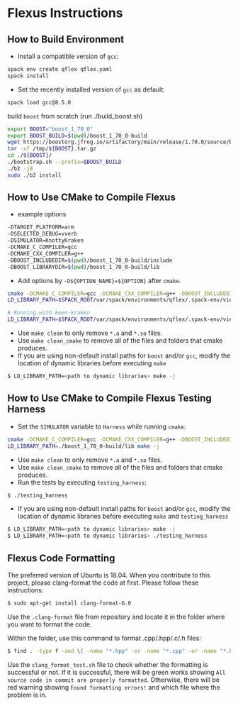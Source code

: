 # Flexus Instructions

## How to Build Environment

* Install a compatible version of `gcc`:

```sh
spack env create qflex qflex.yaml
spack install
```

* Set the recently installed version of `gcc` as default:

```sh
spack load gcc@8.5.0
```

build `boost` from scratch (run ./build_boost.sh)
```sh
export BOOST="boost_1_70_0"
export BOOST_BUILD=$(pwd)/boost_1_70_0-build
wget https://boostorg.jfrog.io/artifactory/main/release/1.70.0/source/boost_1_70_0.tar.gz -O /tmp/${BOOST}.tar.gz
tar -xf /tmp/${BOOST}.tar.gz
cd ./${BOOST}/
./bootstrap.sh --prefix=$BOOST_BUILD
./b2 -j8
sudo ./b2 install
```

## How to Use CMake to Compile Flexus

* example options
```sh
-DTARGET_PLATFORM=arm
-DSELECTED_DEBUG=vverb
-DSIMULATOR=KnottyKraken
-DCMAKE_C_COMPILER=gcc
-DCMAKE_CXX_COMPILER=g++
-DBOOST_INCLUDEDIR=$(pwd)/boost_1_70_0-build/include
-DBOOST_LIBRARYDIR=$(pwd)/boost_1_70_0-build/lib
```

* Add options by `-D${OPTION_NAME}=${OPTION}` after `cmake`.

```sh
cmake -DCMAKE_C_COMPILER=gcc -DCMAKE_CXX_COMPILER=g++ -DBOOST_INCLUDEDIR=$(pwd)/boost_1_70_0-build/include -DBOOST_LIBRARYDIR=$(pwd)/boost_1_70_0-build/lib -DSIMULATOR=KeenKraken .
LD_LIBRARY_PATH=$SPACK_ROOT/var/spack/environments/qflex/.spack-env/view/lib:./boost_1_70_0-build/lib make -j

# Running with keen-kraken
LD_LIBRARY_PATH=$SPACK_ROOT/var/spack/environments/qflex/.spack-env/view/lib:$BOOST_BUILD/lib:$LD_LIBRARY_PATH ./../scripts/captain/captain ../scripts/captain/keen_config/system.ini -o output/
```

* Use `make clean` to only remove `*.a` and `*.so` files.
* Use `make clean_cmake` to remove all of the files and folders that cmake produces.
* If you are using non-default install paths for `boost` and/or `gcc`, modify the location of dynamic libraries before executing `make`

```sh
$ LD_LIBRARY_PATH=<path to dynamic libraries> make -j
```

## How to Use CMake to Compile Flexus Testing Harness

* Set the `SIMULATOR` variable to `Harness` while running `cmake`:

```sh
cmake -DCMAKE_C_COMPILER=gcc -DCMAKE_CXX_COMPILER=g++ -DBOOST_INCLUDEDIR=$(pwd)/boost_1_70_0-build/include -DBOOST_LIBRARYDIR=$(pwd)/boost_1_70_0-build/lib -DSIMULATOR=Harness .
LD_LIBRARY_PATH=./boost_1_70_0-build/lib make -j
```

* Use `make clean` to only remove `*.a` and `*.so` files.
* Use `make clean_cmake` to remove all of the files and folders that cmake produces.
* Run the tests by executing `testing_harness`:

```sh
$ ./testing_harness
```
* If you are using non-default install paths for `boost` and/or `gcc`, modify the location of dynamic libraries before executing `make` and `testing_harness`

```sh
$ LD_LIBRARY_PATH=<path to dynamic libraries> make -j
$ LD_LIBRARY_PATH=<path to dynamic libraries> ./testing_harness
```

## Flexus Code Formatting

The preferred version of Ubuntu is 18.04. When you contribute to this project, please clang-format the code at first. Please follow these instructions:

```sh
$ sudo apt-get install clang-format-6.0
```

Use the `.clang-format` file from repository and locate it in the folder where you want to format the code.

Within the folder, use this command to format .cpp/.hpp/.c/.h files:

```sh
$ find . -type f -and \( -name "*.hpp" -or -name "*.cpp" -or -name "*.h" -or -name "*.c" \) | xargs clang-format -i -style=file
```

Use the `clang_format_test.sh` file to check whether the formatting is successful or not. If it is successful, there will be green works showing `All source code in commit are properly formatted`. Otherwise, there will be red warning showing `Found formatting errors!` and which file where the problem is in.
